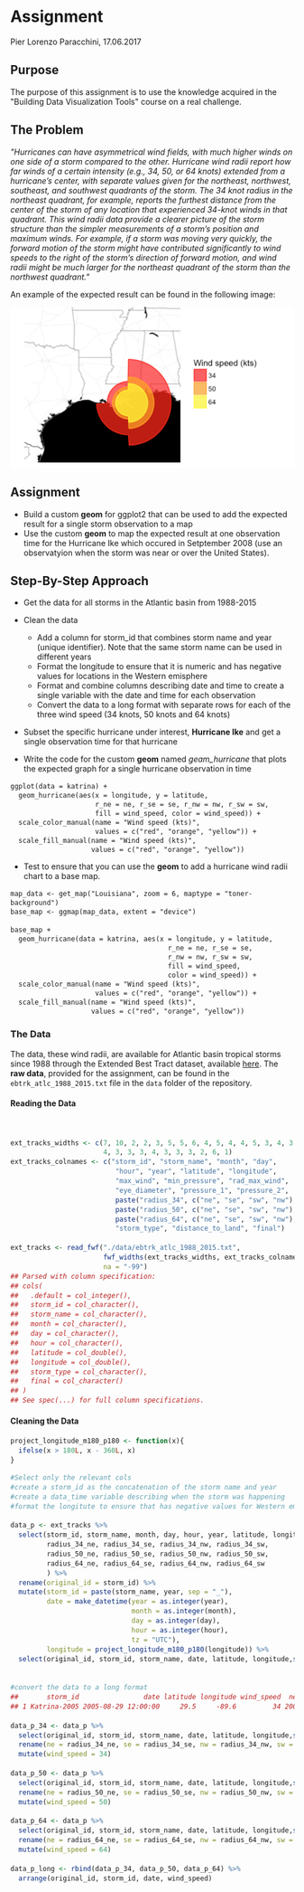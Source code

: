 # Assignment
Pier Lorenzo Paracchini, 17.06.2017  



## Purpose

The purpose of this assignment is to use the knowledge acquired in the "Building Data Visualization Tools" course on a real challenge.

## The Problem

_"Hurricanes can have asymmetrical wind fields, with much higher winds on one side of a storm compared to the other. Hurricane wind radii report how far winds of a certain intensity (e.g., 34, 50, or 64 knots) extended from a hurricane’s center, with separate values given for the northeast, northwest, southeast, and southwest quadrants of the storm. The 34 knot radius in the northeast quadrant, for example, reports the furthest distance from the center of the storm of any location that experienced 34-knot winds in that quadrant. This wind radii data provide a clearer picture of the storm structure than the simpler measurements of a storm’s position and maximum winds. For example, if a storm was moving very quickly, the forward motion of the storm might have contributed significantly to wind speeds to the right of the storm’s direction of forward motion, and wind radii might be much larger for the northeast quadrant of the storm than the northwest quadrant."_

An example of the expected result can be found in the following image:

![The radii Visualization](imgs/expectedResult.png)


## Assignment

* Build a custom __geom__ for ggplot2 that can be used to add the expected result for a single storm observation to a map
* Use the custom __geom__ to map the expected result at one observation time for the Hurricane Ike which occured in Setptember 2008 (use an observatyion when the storm was near or over the United States).


## Step-By-Step Approach

* Get the data for all storms in the Atlantic basin from 1988-2015

* Clean the data
    * Add a column for storm_id that combines storm name and year (unique identifier). Note that the same storm name can be used in different years
    * Format the longitude to ensure that it is numeric and has negative values for locations in the Western emisphere
    * Format and combine columns describing date and time to create a single variable with the date and time for each observation
    * Convert the data to a long format with separate rows for each of the three wind speed (34 knots, 50 knots and 64 knots)

* Subset the specific hurricane under interest, __Hurricane Ike__ and get a single observation time for that hurricane

* Write the code for the custom __geom__ named _geam\_hurricane_ that plots the expected graph for a single hurricane observation in time

```
ggplot(data = katrina) +
  geom_hurricane(aes(x = longitude, y = latitude,
                     r_ne = ne, r_se = se, r_nw = nw, r_sw = sw,
                     fill = wind_speed, color = wind_speed)) +
  scale_color_manual(name = "Wind speed (kts)",
                     values = c("red", "orange", "yellow")) +
  scale_fill_manual(name = "Wind speed (kts)",
                    values = c("red", "orange", "yellow")) 
```

* Test to ensure that you can use the __geom__ to add a hurricane wind radii chart to a base map.

```
map_data <- get_map("Louisiana", zoom = 6, maptype = "toner-background")
base_map <- ggmap(map_data, extent = "device")

base_map +
  geom_hurricane(data = katrina, aes(x = longitude, y = latitude,
                                       r_ne = ne, r_se = se,
                                       r_nw = nw, r_sw = sw,
                                       fill = wind_speed,
                                       color = wind_speed)) +
  scale_color_manual(name = "Wind speed (kts)",
                     values = c("red", "orange", "yellow")) +
  scale_fill_manual(name = "Wind speed (kts)",
                    values = c("red", "orange", "yellow"))
```

### The Data

The data, these wind radii, are available for Atlantic basin tropical storms since 1988 through the Extended Best Tract dataset, available [here]( http://rammb.cira.colostate.edu/research/tropical_cyclones/tc_extended_best_track_dataset/). The __raw data__, provided for the assignment, can be found in the `ebtrk_atlc_1988_2015.txt` file in the `data` folder of the repository.

#### Reading the Data


```r


ext_tracks_widths <- c(7, 10, 2, 2, 3, 5, 5, 6, 4, 5, 4, 4, 5, 3, 4, 3, 3, 3,
                       4, 3, 3, 3, 4, 3, 3, 3, 2, 6, 1)
ext_tracks_colnames <- c("storm_id", "storm_name", "month", "day",
                          "hour", "year", "latitude", "longitude",
                          "max_wind", "min_pressure", "rad_max_wind",
                          "eye_diameter", "pressure_1", "pressure_2",
                          paste("radius_34", c("ne", "se", "sw", "nw"), sep = "_"),
                          paste("radius_50", c("ne", "se", "sw", "nw"), sep = "_"),
                          paste("radius_64", c("ne", "se", "sw", "nw"), sep = "_"),
                          "storm_type", "distance_to_land", "final")

ext_tracks <- read_fwf("./data/ebtrk_atlc_1988_2015.txt", 
                       fwf_widths(ext_tracks_widths, ext_tracks_colnames),
                       na = "-99")
## Parsed with column specification:
## cols(
##   .default = col_integer(),
##   storm_id = col_character(),
##   storm_name = col_character(),
##   month = col_character(),
##   day = col_character(),
##   hour = col_character(),
##   latitude = col_double(),
##   longitude = col_double(),
##   storm_type = col_character(),
##   final = col_character()
## )
## See spec(...) for full column specifications.
```

#### Cleaning the Data


```r
project_longitude_m180_p180 <- function(x){
  ifelse(x > 180L, x - 360L, x)
}
```



```r
#Select only the relevant cols
#create a storm_id as the concatenation of the storm name and year
#create a data_time variable describing when the storm was happening
#format the longitute to ensure that has negative values for Western emisphere

data_p <- ext_tracks %>%
  select(storm_id, storm_name, month, day, hour, year, latitude, longitude, 
         radius_34_ne, radius_34_se, radius_34_nw, radius_34_sw,
         radius_50_ne, radius_50_se, radius_50_nw, radius_50_sw,
         radius_64_ne, radius_64_se, radius_64_nw, radius_64_sw
         ) %>%
  rename(original_id = storm_id) %>%
  mutate(storm_id = paste(storm_name, year, sep = "_"),
         date = make_datetime(year = as.integer(year), 
                              month = as.integer(month), 
                              day = as.integer(day),
                              hour = as.integer(hour),
                              tz = "UTC"),
         longitude = project_longitude_m180_p180(longitude)) %>%
  select(original_id, storm_id, storm_name, date, latitude, longitude,starts_with("radius_"))


#convert the data to a long format
##       storm_id                date latitude longitude wind_speed  ne  nw  se  sw
## 1 Katrina-2005 2005-08-29 12:00:00     29.5     -89.6         34 200 100 200 150

data_p_34 <- data_p %>%
  select(original_id, storm_id, storm_name, date, latitude, longitude,starts_with("radius_34_")) %>%
  rename(ne = radius_34_ne, se = radius_34_se, nw = radius_34_nw, sw = radius_34_sw) %>%
  mutate(wind_speed = 34)

data_p_50 <- data_p %>%
  select(original_id, storm_id, storm_name, date, latitude, longitude,starts_with("radius_50_")) %>%
  rename(ne = radius_50_ne, se = radius_50_se, nw = radius_50_nw, sw = radius_50_sw) %>%
  mutate(wind_speed = 50)

data_p_64 <- data_p %>%
  select(original_id, storm_id, storm_name, date, latitude, longitude,starts_with("radius_64_")) %>%
  rename(ne = radius_64_ne, se = radius_64_se, nw = radius_64_nw, sw = radius_64_sw) %>%
  mutate(wind_speed = 64)

data_p_long <- rbind(data_p_34, data_p_50, data_p_64) %>%
  arrange(original_id, storm_id, date, wind_speed)
```

